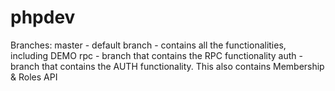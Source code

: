 phpdev
======


Branches:
	master - default branch - contains all the functionalities, including DEMO
	rpc - branch that contains the RPC functionality
	auth - branch that contains the AUTH functionality. This also contains Membership & Roles API
	
